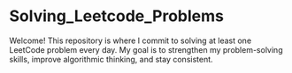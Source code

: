 # Solving_Leetcode_Problems
Welcome! This repository is where I commit to solving at least one LeetCode problem every day. My goal is to strengthen my problem-solving skills, improve algorithmic thinking, and stay consistent.
